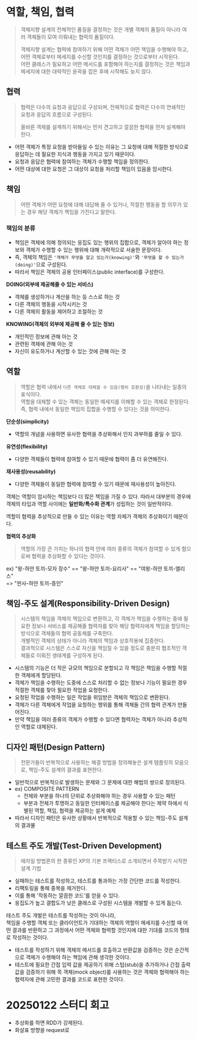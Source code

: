 # 역할, 책임, 협력

> 객체지향 설계의 전체적인 품질을 결정하는 것은 개별 객체의 품질이 아니라 여러 객체들이 모여 이뤄내는 협력의 품질이다.
> 
> 객체지향 설계는 협력에 참여하기 위해 어떤 객체가 어떤 책임을 수행해야 하고, 어떤 객체로부터 메세지를 수신할 것인지를 결정하는 것으로부터 시작된다. <br>
> 어떤 클래스가 필요하고 어떤 메서드를 포함해야 하는지를 결정하는 것은 책임과 메세지에 대한 대략적인 윤곽을 잡은 후에 시작해도 늦지 않다.


## 협력
> 협력은 다수의 요청과 응답으로 구성되며, 전체적으로 협력은 다수의 연쇄적인 요청과 응답의 흐름으로 구성된다.
>
> 올바른 객체를 설계하기 위해서는 먼저 견고하고 깔끔한 협력을 먼저 설계해야 한다.

- 어떤 객체가 특정 요청을 받아들일 수 있는 이유는 그 요청에 대해 적절한 방식으로 응답하는 데 필요한 지식과 행동을 가지고 있기 때문이다.
- 요청과 응답은 협력에 참여하는 객체가 수행할 책임을 정의한다.
- 어떤 대상에 대한 요청은 그 대상이 요청을 처리할 책임이 있음을 암시한다.

## 책임
> 어떤 객체가 어떤 요청에 대해 대답해 줄 수 있거나, 적절한 행동을 할 의무가 있는 경우 해당 객체가 책임을 가진다고 말한다.

### 책임의 분류
- 책임은 객체에 의해 정의되는 응집도 있는 행위의 집합으로, 객체가 알아야 하는 정보와 객체가 수행할 수 있는 행위에 대해 개략적으로 서술한 문장이다.
- 즉, 객체의 책임은 `'객체가 무엇을 알고 있는가(knowing)'`와 `'무엇을 할 수 있는가(doing)'`으로 구성된다.
- 따라서 책임은 객체의 공용 인터페이스(public interface)를 구성한다.

**DOING(외부에 제공해줄 수 있는 서비스)**
- 객체를 생성하거나 계산을 하는 등 스스로 하는 것
- 다른 객체의 행동을 시작시키는 것
- 다른 객체의 활동을 제어하고 조절하는 것

**KNOWING(객체의 외부에 제공해 줄 수 있는 정보)**
- 개인적인 정보에 관해 아는 것
- 관련된 객체에 관해 아는 것
- 자신이 유도하거나 계산할 수 있는 것에 관해 아는 것

## 역할
> 역할은 협력 내에서 `다른 객체로 대체할 수 있음(행위 호환성)`을 나타내는 일종의 표식이다. <br>
> 역할을 대체할 수 있는 객체는 동일한 메세지를 이해할 수 있는 객체로 한정된다. <br>
> 즉, 협력 내에서 동일한 책임의 집합을 수행할 수 있다는 것을 의미한다.

**단순성(simplicity)**
- 역할의 개념을 사용하면 유사한 협력을 추상화해서 인지 과부하를 줄일 수 있다.

**유연성(flexibility)**
- 다양한 객체들이 협력에 참여할 수 있기 때문에 협력이 좀 더 유연해진다.

**재사용성(reusability)**
- 다양한 객체들이 동일한 협력에 참여할 수 있기 때문에 재사용성이 높아진다.

객체는 역할이 암시하는 책임보다 더 많은 책임을 가질 수 있다. 따라서 대부분의 경우에 객체의 타입과 역할 사이에는 **일반화/특수화 관계**가 성립하는 것이 일반적이다.

역할이 협력을 추상적으로 만들 수 있는 이유는 역할 자체가 객체의 추상화이기 때문이다.

**협력의 추상화**
> 역할의 가장 큰 가치는 하나의 협력 안에 여러 종류의 객체가 참여할 수 있게 함으로써 협력을 추상화할 수 있다는 것이다.

ex) "왕-하얀 토끼-모자 장수" == "왕-하얀 토끼-요리사" == "여왕-하얀 토끼-앨리스" <br>
=> "판사-하얀 토끼-증인"

## 책임-주도 설계(Responsibility-Driven Design)

> 시스템의 책임을 객체의 책임으로 변환하고, 각 객체가 책임을 수행하는 중에 필요한 정보나 서비스를 제공해줄 협력자를 찾아 해당 협력자에게 책임을 할당하는 방식으로 객체들의 협력 공동체를 구축한다. <br>
> 개별적인 객체의 상태가 아니라 객체의 책임과 상호작용에 집중한다. <br>
>결과적으로 시스템은 스스로 자신을 책임질 수 있을 정도로 충분히 협조적인 객체들로 이뤄진 생테계를 구성하게 된다.

- 시스템의 기능은 더 작은 규모의 책임으로 분할되고 각 책임은 책임을 수행할 적절한 객체에게 할당된다.
- 객체가 책임을 수행하는 도중에 스스로 처리할 수 없는 정보나 기능이 필요한 경우 적절한 객체를 찾아 필요한 작업을 요청한다.
- 요청된 작업을 수행하는 일은 작업을 위임받은 객체의 책임으로 변환된다.
- 객체가 다른 객체에게 작업을 요청하는 행위를 통해 객체들 간의 협력 관계가 만들어진다.
- 만약 책임을 여러 종류의 객체가 수행할 수 있다면 협력자는 객체가 아니라 추상적인 역할로 대체된다.


## 디자인 패턴(Design Pattern)
> 전문가들이 반복적으로 사용하는 해결 방법을 정의해놓은 설계 템플릿의 모음으로, 책임-주도 설계의 결과를 표현한다.

- 일반적으로 반복적으로 발생하는 문제와 그 문제에 대한 해법의 쌍으로 정의된다.
- ex) COMPOSITE PATTERN
  - 전체와 부분을 하나의 단위로 추상화해야 하는 경우 사용할 수 있는 패턴
  - 부분과 전체가 투명하고 동일한 인터페이스를 제공해야 한다는 제약 하에서 식별된 역할, 책임, 협력을 제공하는 설게 예제
- 따라서 디자인 패턴은 유사한 상황에서 반복적으로 적용할 수 있는 책임-주도 설계의 결과물

## 테스트 주도 개발(Test-Driven Development)
> 애자일 방법론의 한 종류인 XP의 기본 프랙티스로 소개되면서 주목받기 시작한 설계 기법

- 실패하는 테스트를 작성하고, 테스트를 통과하는 가장 간단한 코드를 작성한다.
- 리팩토링을 통해 중복을 제거한다.
- 이를 통해 '작동하는 깔끔한 코드'를 얻을 수 있다.
- 응집도가 높고 결합도가 낮은 클래스로 구성된 시스템을 개발할 수 있게 돕는다.

테스트 주도 개발은 테스트를 작성하는 것이 아니라, <br>
책임을 수행할 객체 또는 클라이언트가 기대하는 객체의 역할이 메세지를 수신할 때 어떤 결과를 반환하고 그 과정에서 어떤 객체와 협력할 것인지에 대한 기대를 코드의 형태로 작성하는 것이다.

- 테스트를 작성하기 위해 객체의 메서드를 호출하고 반환값을 검증하는 것은 순간적으로 객체가 수행해야 하는 책임에 관해 생각한 것이다.
- 테스트에 필요한 간접 입력 값을 제공하기 위해 스텁(stub)을 추가하거나 간접 출력 값을 검증하기 위해 목 객체(mock object)를 사용하는 것은 객체와 협력해야 하는 협력자에 관해 고민한 결과를 코드로 표현한 것이다.

# 20250122 스터디 회고
- 추상화를 하면 RDD가 강제된다.
- 화살표 방향을 request로
